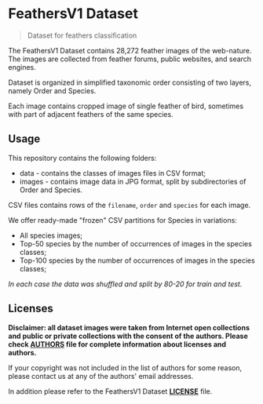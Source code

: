 # FeathersV1 Dataset

> Dataset for feathers classification

The FeathersV1 Dataset contains 28,272 feather images of the web-nature. The images are collected from feather forums, public websites, and search engines.

Dataset is organized in simplified taxonomic order consisting of two layers, namely Order and Species.

Each image contains cropped image of single feather of bird, sometimes with part of adjacent feathers of the same species.

## Usage

This repository contains the following folders:

* data - contains the classes of images files in CSV format;
* images - contains image data in JPG format, split by subdirectories of Order and Species.

CSV files contains rows of the `filename`, `order` and `species` for each image.

We offer ready-made "frozen" CSV partitions for Species in variations:

* All species images;
* Top-50 species by the number of occurrences of images in the species classes;
* Top-100 species by the number of occurrences of images in the species classes;

*In each case the data was shuffled and split by 80-20 for train and test.*

## Licenses

**Disclaimer: all dataset images were taken from Internet open collections and public or private collections with the consent of the authors. Please check [AUTHORS](https://github.com/feathers-dataset/feathersv1-dataset/blob/master/AUTHORS) file for complete information about licenses and authors.**

If your copyright was not included in the list of authors for some reason, please contact us at any of the authors' email addresses.

In addition please refer to the FeathersV1 Dataset [**LICENSE**](https://github.com/feathers-dataset/feathersv1-dataset/blob/master/LICENSE) file.
